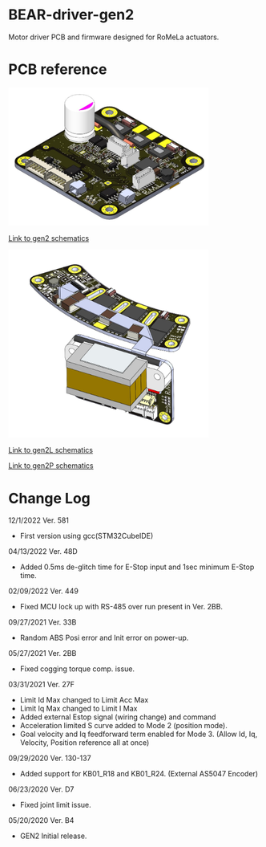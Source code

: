 # BEAR-driver-gen2
 Motor driver PCB and firmware designed for RoMeLa actuators. 
 

 # PCB reference

<img src="/docs/driver_gen2.jpg" width="400">

[Link to gen2 schematics](/pcb/rev1/schematics_Motor_Gen2.pdf)

<img src="/docs/driver_gen2_U180.jpg" width="400">

[Link to gen2L schematics](/pcb/split/schematics_Motor_Gen2L.pdf)

[Link to gen2P schematics](/pcb/split/schematics_Motor_Gen2P.pdf)

# Change Log
12/1/2022 Ver. 581
- First version using gcc(STM32CubeIDE)

04/13/2022 Ver. 48D
- Added 0.5ms de-glitch time for E-Stop input and 1sec minimum E-Stop time.

02/09/2022 Ver. 449
- Fixed MCU lock up with RS-485 over run present in Ver. 2BB.

09/27/2021 Ver. 33B
- Random ABS Posi error and Init error on power-up.

05/27/2021 Ver. 2BB
- Fixed cogging torque comp. issue.

03/31/2021 Ver. 27F
- Limit Id Max changed to Limit Acc Max
- Limit Iq Max changed to Limit I Max
- Added external Estop signal (wiring change) and command
- Acceleration limited S curve added to Mode 2 (position mode).
- Goal velocity and Iq feedforward term enabled for Mode 3. (Allow Id, Iq, Velocity, Position reference all at once)

09/29/2020 Ver. 130-137
- Added support for KB01_R18 and KB01_R24. (External AS5047 Encoder)

06/23/2020 Ver. D7
- Fixed joint limit issue.

05/20/2020 Ver. B4
- GEN2 Initial release.
